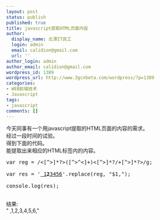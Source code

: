 ```yaml
---
layout: post
status: publish
published: true
title: javascript提取HTML页面内容
author:
  display_name: 北漂IT民工
  login: admin
  email: calidion@gmail.com
  url: ''
author_login: admin
author_email: calidion@gmail.com
wordpress_id: 1389
wordpress_url: http://www.3gcnbeta.com/wordpress/?p=1389
categories:
- WEB前端技术
- Javascript
tags:
- javascript
comments: []
---
```

<p>今天同事有一个用javascript提取的HTML页面的内容的需求。<br />
经过一段时间的试验。<br />
得到下面的代码。<br />
能提取出来相应的HTML标签内的内容。</p>
<pre name="code" class="js">
var reg = /<[^>]*?>([^>^<]+)<[^>]*?/+[^>]*?>/g;<br />
var res = '<a href="forum-10-1.html" class="prev">&nbsp</a><a href="forum-10-1.html">1</a><strong>2</strong><a href="forum-10-3.html">3</a><a href="forum-10-4.html">4</a><a href="forum-10-5.html">5</a><a href="forum-10-6.html">6</a>'.replace(reg, "$1,");<br />
console.log(res);<br />
</pre></p>
<p>结果:<br />
"&nbsp,1,2,3,4,5,6,"</p>
